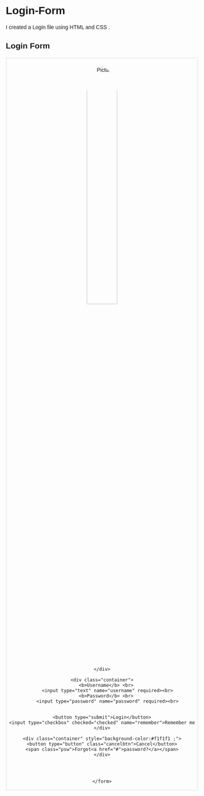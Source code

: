 # Login-Form
I created a Login file using HTML and CSS .
<!DOCTYPE html>
<html lang="en">
<head>
    <meta charset="UTF-8">
    <meta name="viewport" content="width=device-width, initial-scale=1.0">
    <title>LoginForm</title>
<style>
    body{
        font-family: Arial, Helvetica, sans-serif;
    }
    form{
        border: 3px solid #f1f1f1;
    }
    input[type=text], input[type=password]{
        width: 100%;
        padding: 12px 20px;
        margin: 8px 0;
        display: inline-block;
        border: 1px solid #ccc;
        box-sizing: border-box;
    }
    button{
        background-color:  #04AA6D;
        color: white;
        padding: 14px 20px;
        margin: 8px 0;
        border: none;
        cursor: pointer;
        width: 100%;
    }
    button:hover{
        opacity: 0.7;
    }
    .cancelbtn{
        width: auto;
        padding: 10px 18px;
        background-color: #f44336;
    }
    .imgContainer{
        text-align: center;
        margin: 20px 0 12px 0;
    }
    img.picture{
        width: 40%;
        border-radius: 50%;
    }
    .container{
        padding: 16px;
    }
    span.psw{
        float: right;
        padding-top: 16px;
    }
   
</style>
</head>
<body>
    <h2>Login Form</h2>
    <form action="ned.webp">
    <div class="imgContainer">
        <img src="images.png" alt="Picture" class="picture">

    </div>

    <div class="container">
       <b>Username</b> <br>
        <input type="text" name="username" required><br>
       <b>Password</b> <br>
        <input type="password" name="password" required><br>
    

    <button type="submit">Login</button>
    <input type="checkbox" checked="checked" name="remember">Remember me
    </div>

    <div class="container" style="background-color:#f1f1f1 ;">
    <button type="button" class="cancelbtn">Cancel</button>
    <span class="psw">Forgot<a href="#">password?</a></span>
    </div>



       
    </form>
</body>
</html>
